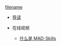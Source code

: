 [filename](../common/index_header.md ':include')

* [导读](./readme.md)

* 在线视频
    
    * [什么是 MAD-Skills](./video/what-mad.md)

